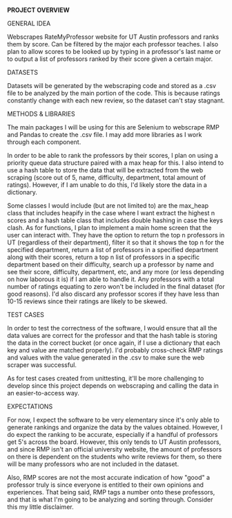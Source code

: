 **PROJECT OVERVIEW**



GENERAL IDEA

Webscrapes RateMyProfessor website for UT Austin professors and ranks them by score.
Can be filtered by the major each professor teaches. I also plan to allow scores to be looked up
by typing in a professor's last name or to output a list of professors ranked by their score
given a certain major.



DATASETS

Datasets will be generated by the webscraping code and stored as a .csv file to be analyzed by the
main portion of the code. This is because ratings constantly change with each new review, so the 
dataset can't stay stagnant.



METHODS & LIBRARIES

The main packages I will be using for this are Selenium to webscrape RMP and Pandas to create the .csv
file. I may add more libraries as I work through each component.

In order to be able to rank the professors by their scores, I plan on using a priority queue data structure
paired with a max heap for this. I also intend to use a hash table to store the data that will be extracted from the 
web scraping (score out of 5, name, difficulty, department, total amount of ratings). However, if I am unable to do this,
I'd likely store the data in a dictionary.

Some classes I would include (but are not limited to) are the max_heap class that includes heapify in the case where I want
extract the highest n scores and a hash table class that includes double hashing in case the keys clash.
As for functions, I plan to implement a main home screen that the user can interact with.
They have the option to return the top n professors in UT (regardless of their department), filter it so that it shows the top n 
for the specified department, return a list of professors in a specified department along with their scores, return a top n list
of professors in a specific department based on their difficulty, search up a professor by name and see their score, difficulty, department, etc, and any more (or less depending on how laborous it is) if I am able to handle it.
Any professors with a total number of ratings equating to zero won't be included in the final dataset (for good reasons). I'd
also discard any professor scores if they have less than 10-15 reviews since their ratings are likely to be skewed.



TEST CASES

In order to test the correctness of the software, I would ensure that all the data values are correct for the professor
and that the hash table is storing the data in the correct bucket (or once again, if I use a dictionary that each key and value are
matched properly). I'd probably cross-check RMP ratings and values with the value generated in the .csv to make sure the web scraper
was successful.

As for test cases created from unittesting, it'll be more challenging to develop since this project depends on webscraping and
calling the data in an easier-to-access way.



EXPECTATIONS

For now, I expect the software to be very elementary since it's only able to generate rankings and organize the data by the values
obtained. However, I do expect the ranking to be accurate, especially if a handful of professors get 5's across the board. However,
this only tends to UT Austin professors, and since RMP isn't an official university website, the amount of professors on there
is dependent on the students who write reviews for them, so there will be many professors who are not included in the dataset.

Also, RMP scores are not the most accurate indication of how "good" a professor truly is since everyone is entitled to their
own opinions and experiences. That being said, RMP tags a number onto these professors, and that is what I'm going to be analyzing
and sorting through. Consider this my little disclaimer.
